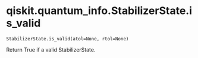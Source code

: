 # qiskit.quantum\_info.StabilizerState.is\_valid

`StabilizerState.is_valid(atol=None, rtol=None)`

Return True if a valid StabilizerState.

